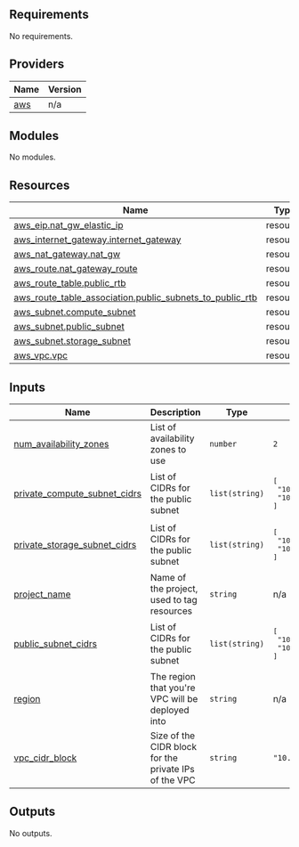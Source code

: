 <!-- BEGIN_TF_DOCS -->
## Requirements

No requirements.

## Providers

| Name | Version |
|------|---------|
| <a name="provider_aws"></a> [aws](#provider\_aws) | n/a |

## Modules

No modules.

## Resources

| Name | Type |
|------|------|
| [aws_eip.nat_gw_elastic_ip](https://registry.terraform.io/providers/hashicorp/aws/latest/docs/resources/eip) | resource |
| [aws_internet_gateway.internet_gateway](https://registry.terraform.io/providers/hashicorp/aws/latest/docs/resources/internet_gateway) | resource |
| [aws_nat_gateway.nat_gw](https://registry.terraform.io/providers/hashicorp/aws/latest/docs/resources/nat_gateway) | resource |
| [aws_route.nat_gateway_route](https://registry.terraform.io/providers/hashicorp/aws/latest/docs/resources/route) | resource |
| [aws_route_table.public_rtb](https://registry.terraform.io/providers/hashicorp/aws/latest/docs/resources/route_table) | resource |
| [aws_route_table_association.public_subnets_to_public_rtb](https://registry.terraform.io/providers/hashicorp/aws/latest/docs/resources/route_table_association) | resource |
| [aws_subnet.compute_subnet](https://registry.terraform.io/providers/hashicorp/aws/latest/docs/resources/subnet) | resource |
| [aws_subnet.public_subnet](https://registry.terraform.io/providers/hashicorp/aws/latest/docs/resources/subnet) | resource |
| [aws_subnet.storage_subnet](https://registry.terraform.io/providers/hashicorp/aws/latest/docs/resources/subnet) | resource |
| [aws_vpc.vpc](https://registry.terraform.io/providers/hashicorp/aws/latest/docs/resources/vpc) | resource |

## Inputs

| Name | Description | Type | Default | Required |
|------|-------------|------|---------|:--------:|
| <a name="input_num_availability_zones"></a> [num\_availability\_zones](#input\_num\_availability\_zones) | List of availability zones to use | `number` | `2` | no |
| <a name="input_private_compute_subnet_cidrs"></a> [private\_compute\_subnet\_cidrs](#input\_private\_compute\_subnet\_cidrs) | List of CIDRs for the public subnet | `list(string)` | <pre>[<br>  "10.1.0.0/24",<br>  "10.1.1.0/24"<br>]</pre> | no |
| <a name="input_private_storage_subnet_cidrs"></a> [private\_storage\_subnet\_cidrs](#input\_private\_storage\_subnet\_cidrs) | List of CIDRs for the public subnet | `list(string)` | <pre>[<br>  "10.1.2.0/24",<br>  "10.1.3.0/24"<br>]</pre> | no |
| <a name="input_project_name"></a> [project\_name](#input\_project\_name) | Name of the project, used to tag resources | `string` | n/a | yes |
| <a name="input_public_subnet_cidrs"></a> [public\_subnet\_cidrs](#input\_public\_subnet\_cidrs) | List of CIDRs for the public subnet | `list(string)` | <pre>[<br>  "10.0.0.0/24",<br>  "10.0.1.0/24"<br>]</pre> | no |
| <a name="input_region"></a> [region](#input\_region) | The region that you're VPC will be deployed into | `string` | n/a | yes |
| <a name="input_vpc_cidr_block"></a> [vpc\_cidr\_block](#input\_vpc\_cidr\_block) | Size of the CIDR block for the private IPs of the VPC | `string` | `"10.0.0.0/16"` | no |

## Outputs

No outputs.
<!-- END_TF_DOCS -->
